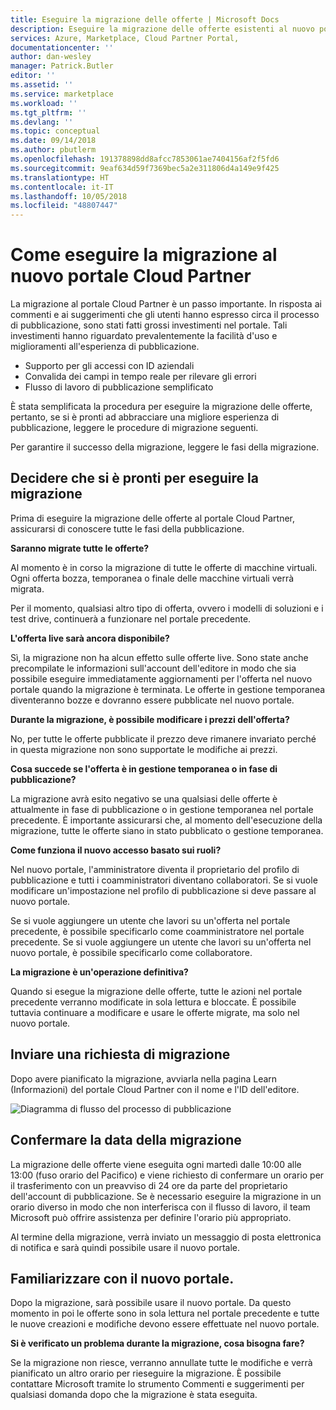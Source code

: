 ```yaml
---
title: Eseguire la migrazione delle offerte | Microsoft Docs
description: Eseguire la migrazione delle offerte esistenti al nuovo portale.
services: Azure, Marketplace, Cloud Partner Portal,
documentationcenter: ''
author: dan-wesley
manager: Patrick.Butler
editor: ''
ms.assetid: ''
ms.service: marketplace
ms.workload: ''
ms.tgt_pltfrm: ''
ms.devlang: ''
ms.topic: conceptual
ms.date: 09/14/2018
ms.author: pbutlerm
ms.openlocfilehash: 191378898dd8afcc7853061ae7404156af2f5fd6
ms.sourcegitcommit: 9eaf634d59f7369bec5a2e311806d4a149e9f425
ms.translationtype: HT
ms.contentlocale: it-IT
ms.lasthandoff: 10/05/2018
ms.locfileid: "48807447"
---
```

# <a name="how-to-migrate-to-the-new-cloud-partner-portal"></a>Come eseguire la migrazione al nuovo portale Cloud Partner

La migrazione al portale Cloud Partner è un passo importante. In risposta ai commenti e ai suggerimenti che gli utenti hanno espresso circa il processo di pubblicazione, sono stati fatti grossi investimenti nel portale. Tali investimenti hanno riguardato prevalentemente la facilità d'uso e miglioramenti all'esperienza di pubblicazione. 

-   Supporto per gli accessi con ID aziendali
-   Convalida dei campi in tempo reale per rilevare gli errori
-   Flusso di lavoro di pubblicazione semplificato

È stata semplificata la procedura per eseguire la migrazione delle offerte, pertanto, se si è pronti ad abbracciare una migliore esperienza di pubblicazione, leggere le procedure di migrazione seguenti.

Per garantire il successo della migrazione, leggere le fasi della migrazione.



## <a name="decide-youre-ready-to-migrate"></a>Decidere che si è pronti per eseguire la migrazione

Prima di eseguire la migrazione delle offerte al portale Cloud Partner, assicurarsi di conoscere tutte le fasi della pubblicazione.

**Saranno migrate tutte le offerte?**

Al momento è in corso la migrazione di tutte le offerte di macchine virtuali. Ogni offerta bozza, temporanea o finale delle macchine virtuali verrà migrata.

Per il momento, qualsiasi altro tipo di offerta, ovvero i modelli di soluzioni e i test drive, continuerà a funzionare nel portale precedente.

**L'offerta live sarà ancora disponibile?**

Sì, la migrazione non ha alcun effetto sulle offerte live. Sono state anche precompilate le informazioni sull'account dell'editore in modo che sia possibile eseguire immediatamente aggiornamenti per l'offerta nel nuovo portale quando la migrazione è terminata. Le offerte in gestione temporanea diventeranno bozze e dovranno essere pubblicate nel nuovo portale.

**Durante la migrazione, è possibile modificare i prezzi dell'offerta?**

No, per tutte le offerte pubblicate il prezzo deve rimanere invariato perché in questa migrazione non sono supportate le modifiche ai prezzi.

**Cosa succede se l'offerta è in gestione temporanea o in fase di pubblicazione?**

La migrazione avrà esito negativo se una qualsiasi delle offerte è attualmente in fase di pubblicazione o in gestione temporanea nel portale precedente. È importante assicurarsi che, al momento dell'esecuzione della migrazione, tutte le offerte siano in stato pubblicato o gestione temporanea.

**Come funziona il nuovo accesso basato sui ruoli?**

Nel nuovo portale, l'amministratore diventa il proprietario del profilo di pubblicazione e tutti i coamministratori diventano collaboratori. Se si vuole modificare un'impostazione nel profilo di pubblicazione si deve passare al nuovo portale.

Se si vuole aggiungere un utente che lavori su un'offerta nel portale precedente, è possibile specificarlo come coamministratore nel portale precedente. Se si vuole aggiungere un utente che lavori su un'offerta nel nuovo portale, è possibile specificarlo come collaboratore.

**La migrazione è un'operazione definitiva?**

Quando si esegue la migrazione delle offerte, tutte le azioni nel portale precedente verranno modificate in sola lettura e bloccate. È possibile tuttavia continuare a modificare e usare le offerte migrate, ma solo nel nuovo portale.

## <a name="submit-a-request-to-migrate"></a>Inviare una richiesta di migrazione

Dopo avere pianificato la migrazione, avviarla nella pagina Learn (Informazioni) del portale Cloud Partner con il nome e l'ID dell'editore.

![Diagramma di flusso del processo di pubblicazione](./media/cloud-partner-portal-how-to-migrate-to-the-new-cloud-partner-portal/migrate.png)

## <a name="confirm-a-date-to-migrate"></a>Confermare la data della migrazione

La migrazione delle offerte viene eseguita ogni martedì dalle 10:00 alle 13:00 (fuso orario del Pacifico) e viene richiesto di confermare un orario per il trasferimento con un preavviso di 24 ore da parte del proprietario dell'account di pubblicazione. Se è necessario eseguire la migrazione in un orario diverso in modo che non interferisca con il flusso di lavoro, il team Microsoft può offrire assistenza per definire l'orario più appropriato.

Al termine della migrazione, verrà inviato un messaggio di posta elettronica di notifica e sarà quindi possibile usare il nuovo portale.

## <a name="settle-in-and-enjoy"></a>Familiarizzare con il nuovo portale.

Dopo la migrazione, sarà possibile usare il nuovo portale. Da questo momento in poi le offerte sono in sola lettura nel portale precedente e tutte le nuove creazioni e modifiche devono essere effettuate nel nuovo portale.

**Si è verificato un problema durante la migrazione, cosa bisogna fare?**
 
Se la migrazione non riesce, verranno annullate tutte le modifiche e verrà pianificato un altro orario per rieseguire la migrazione. È possibile contattare Microsoft tramite lo strumento Commenti e suggerimenti per qualsiasi domanda dopo che la migrazione è stata eseguita.
